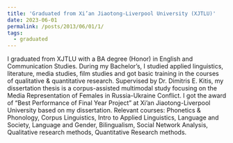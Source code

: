 ```yaml
---
title: 'Graduated from Xi’an Jiaotong-Liverpool University (XJTLU)'
date: 2023-06-01
permalink: /posts/2013/06/01/1/
tags:
  - graduated
---
```


I graduated from XJTLU with a BA degree (Honor) in English and Communication Studies. During my Bachelor’s, I studied applied linguistics, literature, media studies, film studies and got basic training in the courses of qualitative & quantitative research. Supervised by Dr. Dimitris E. Kitis, my dissertation thesis is a corpus-assisted multimodal study focusing on the Media Representation of Females in Russia-Ukraine Conflict. I got the award of “Best Performance of Final Year Project” at Xi’an Jiaotong-Liverpool University based on my dissertation.              Relevant courses: Phonetics & Phonology, Corpus Linguistics, Intro to Applied Linguistics, Language and Society, Language and Gender, Bilingualism, Social Network Analysis, Qualitative research methods, Quantitative Research methods.